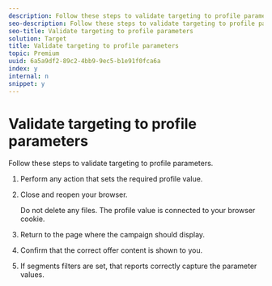 ```yaml
---
description: Follow these steps to validate targeting to profile parameters.
seo-description: Follow these steps to validate targeting to profile parameters.
seo-title: Validate targeting to profile parameters
solution: Target
title: Validate targeting to profile parameters
topic: Premium
uuid: 6a5a9df2-89c2-4bb9-9ec5-b1e91f0fca6a
index: y
internal: n
snippet: y
---
```


# Validate targeting to profile parameters

Follow these steps to validate targeting to profile parameters.

1. Perform any action that sets the required profile value.
1. Close and reopen your browser.

   Do not delete any files. The profile value is connected to your browser cookie. 
1. Return to the page where the campaign should display.
1. Confirm that the correct offer content is shown to you.
1. If segments filters are set, that reports correctly capture the parameter values.
